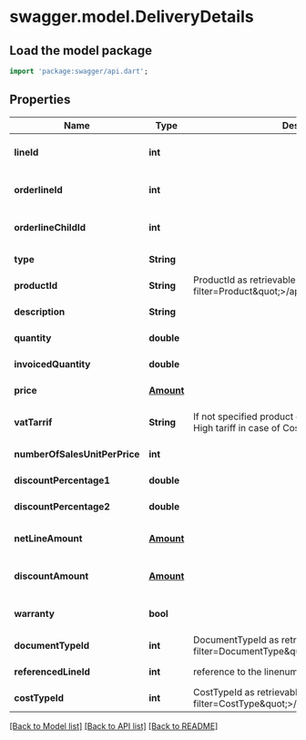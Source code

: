 # swagger.model.DeliveryDetails

## Load the model package
```dart
import 'package:swagger/api.dart';
```

## Properties
Name | Type | Description | Notes
------------ | ------------- | ------------- | -------------
**lineId** | **int** |  | [optional] [default to null]
**orderlineId** | **int** |  | [optional] [default to null]
**orderlineChildId** | **int** |  | [optional] [default to null]
**type** | **String** |  | [default to null]
**productId** | **String** | ProductId as retrievable from &lt;a href&#x3D;\&quot;?filter&#x3D;Product\&quot;&gt;/api/Product&lt;/a&gt; | [default to null]
**description** | **String** |  | [default to null]
**quantity** | **double** |  | [default to null]
**invoicedQuantity** | **double** |  | [default to null]
**price** | [**Amount**](Amount.md) |  | [default to null]
**vatTarrif** | **String** | If not specified product default tariff will be used, or High tariff in case of Costs. | [optional] [default to null]
**numberOfSalesUnitPerPrice** | **int** |  | [default to null]
**discountPercentage1** | **double** |  | [default to null]
**discountPercentage2** | **double** |  | [default to null]
**netLineAmount** | [**Amount**](Amount.md) |  | [optional] [default to null]
**discountAmount** | [**Amount**](Amount.md) |  | [optional] [default to null]
**warranty** | **bool** |  | [optional] [default to null]
**documentTypeId** | **int** | DocumentTypeId as retrievable from &lt;a href&#x3D;\&quot;?filter&#x3D;DocumentType\&quot;&gt;/api/DocumentType&lt;/a&gt; | [default to null]
**referencedLineId** | **int** | reference to the linenumber of the calling party | [default to null]
**costTypeId** | **int** | CostTypeId as retrievable from &lt;a href&#x3D;\&quot;?filter&#x3D;CostType\&quot;&gt;/api/CostType&lt;/a&gt; | [default to null]

[[Back to Model list]](../README.md#documentation-for-models) [[Back to API list]](../README.md#documentation-for-api-endpoints) [[Back to README]](../README.md)


